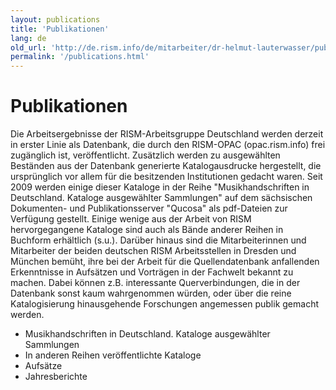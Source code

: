 ```yaml
---
layout: publications
title: 'Publikationen'
lang: de
old_url: 'http://de.rism.info/de/mitarbeiter/dr-helmut-lauterwasser/publikationen.html'
permalink: '/publications.html'
---
```



# Publikationen

Die Arbeitsergebnisse der RISM-Arbeitsgruppe Deutschland werden derzeit in erster Linie als Datenbank, die durch den RISM-OPAC (opac.rism.info) frei zugänglich ist, veröffentlicht.
Zusätzlich werden zu ausgewählten Beständen aus der Datenbank generierte Katalogausdrucke hergestellt, die ursprünglich vor allem für die besitzenden Institutionen gedacht waren. Seit 2009 werden einige dieser Kataloge in der Reihe "Musikhandschriften in Deutschland. Kataloge ausgewählter Sammlungen" auf dem sächsischen Dokumenten- und Publikationsserver "Qucosa" als pdf-Dateien zur Verfügung gestellt.
Einige wenige aus der Arbeit von RISM hervorgegangene Kataloge sind auch als Bände anderer Reihen in Buchform erhältlich (s.u.).
Darüber hinaus sind die Mitarbeiterinnen und Mitarbeiter der beiden deutschen RISM Arbeitsstellen in Dresden und München bemüht, ihre bei der Arbeit für die Quellendatenbank anfallenden Erkenntnisse in Aufsätzen und Vorträgen in der Fachwelt bekannt zu machen. Dabei können z.B. interessante Querverbindungen, die in der Datenbank sonst kaum wahrgenommen würden, oder über die reine Katalogisierung hinausgehende Forschungen angemessen publik gemacht werden.

- Musikhandschriften in Deutschland. Kataloge ausgewählter Sammlungen
- In anderen Reihen veröffentlichte Kataloge
- Aufsätze
- Jahresberichte
